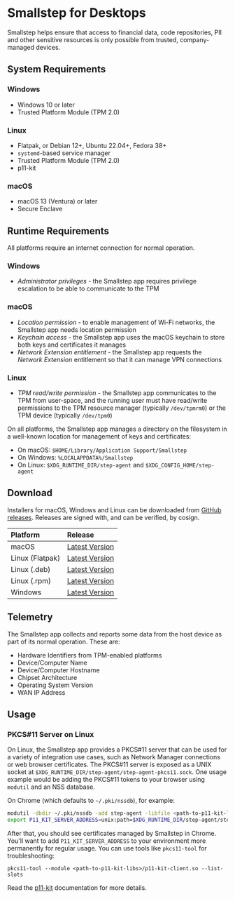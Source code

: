 # Smallstep for Desktops

Smallstep helps ensure that access to financial data, code repositories, PII and other sensitive resources is only possible from trusted, company-managed devices.

## System Requirements

### Windows

- Windows 10 or later
- Trusted Platform Module (TPM 2.0)

### Linux

- Flatpak, or Debian 12+, Ubuntu 22.04+, Fedora 38+
- `systemd`-based service manager
- Trusted Platform Module (TPM 2.0)
- p11-kit

### macOS

- macOS 13 (Ventura) or later
- Secure Enclave

## Runtime Requirements

All platforms require an internet connection for normal operation.

### Windows

- *Administrator privileges* - the Smallstep app requires privilege escalation to be able to communicate to the TPM

### macOS

- *Location permission* - to enable management of Wi-Fi networks, the Smallstep app needs location permission
- *Keychain access* - the Smallstep app uses the macOS keychain to store both keys and certificates it manages
- *Network Extension entitlement* - the Smallstep app requests the *Network Extension* entitlement so that it can manage VPN connections

### Linux

- *TPM read/write permission* - the Smallstep app communicates to the TPM from user-space, and the running user must have read/write permissions to the TPM resource manager (typically `/dev/tpmrm0`) or the TPM device (typically `/dev/tpm0`)

On all platforms, the Smallstep app manages a directory on the filesystem in a well-known location for management of keys and certificates:

- On macOS: `$HOME/Library/Application Support/Smallstep`
- On Windows: `%LOCALAPPDATA%/Smallstep`
- On Linux: `$XDG_RUNTIME_DIR/step-agent` and `$XDG_CONFIG_HOME/step-agent`

## Download

Installers for macOS, Windows and Linux can be downloaded from [GitHub releases](https://github.com/smallstep/smallstep-desktop/releases). Releases are signed with, and can be verified, by cosign.

| Platform  | Release  |
|:--|:--|
| macOS  | <a href='https://packages.smallstep.com/stable/darwin/Smallstep.dmg'>Latest Version</a>  |
| Linux (Flatpak) | <a href='https://packages.smallstep.com/stable/flatpak/Smallstep.flatpakref'>Latest Version</a>  |
| Linux (.deb) | <a href='https://packages.smallstep.com/stable/deb/smallstep-desktop.deb'>Latest Version</a>  |
| Linux (.rpm) | <a href='https://packages.smallstep.com/stable/deb/smallstep-desktop.rpm'>Latest Version</a>  |
| Windows  | <a href='https://packages.smallstep.com/stable/windows/Smallstep.exe'>Latest Version</a>  |

## Telemetry

The Smallstep app collects and reports some data from the host device as part of its normal operation. These are:

- Hardware Identifiers from TPM-enabled platforms
- Device/Computer Name
- Device/Computer Hostname
- Chipset Architecture
- Operating System Version
- WAN IP Address

## Usage

### PKCS#11 Server on Linux

On Linux, the Smallstep app provides a PKCS#11 server that can be used for a variety of integration use cases, such as Network Manager connections or web browser certificates. The PKCS#11 server is exposed as a UNIX socket at `$XDG_RUNTIME_DIR/step-agent/step-agent-pkcs11.sock`. One usage example would be adding the PKCS#11 tokens to your browser using `modutil` and an NSS database.

On Chrome (which defaults to `~/.pki/nssdb`), for example:

```bash
modutil -dbdir ~/.pki/nssdb -add step-agent -libfile <path-to-p11-kit-libs>/p11-kit-client.so
export P11_KIT_SERVER_ADDRESS=unix:path=$XDG_RUNTIME_DIR/step-agent/step-agent-pkcs11.sock
```

After that, you should see certificates managed by Smallstep in Chrome. You'll want to add `P11_KIT_SERVER_ADDRESS` to your environment more permanently for regular usage. You can use tools like `pkcs11-tool` for troubleshooting:

`pkcs11-tool --module <path-to-p11-kit-libs>/p11-kit-client.so --list-slots`

Read the [p11-kit](https://p11-glue.github.io/p11-glue/p11-kit/manual/) documentation for more details.

